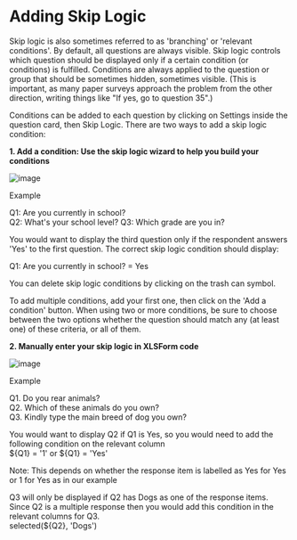 # Adding Skip Logic

Skip logic is also sometimes referred to as 'branching' or 'relevant conditions'. By default, all questions are always visible. Skip logic controls which question should be displayed only if a certain condition (or conditions) is fulfilled. Conditions are always applied to the question or group that should be sometimes hidden, sometimes visible. (This is important, as many paper surveys approach the problem from the other direction, writing things like "If yes, go to question 35".)

Conditions can be added to each question by clicking on Settings inside the question card, then Skip Logic. There are two ways to add a skip logic condition:

**1. Add a condition: Use the skip logic wizard to help you build your conditions**

   ![image](/images/skip_logic/condition.gif)

   Example

   Q1: Are you currently in school?  
   Q2: What's your school level?
   Q3: Which grade are you in?
   

   You would want to display the third question only if the respondent answers 'Yes' to the first question. The correct skip logic condition should display: 

   Q1: Are you currently in school? = Yes

   You can delete skip logic conditions by clicking on the trash can symbol.

   To add multiple conditions, add your first one, then click on the 'Add a condition' button. When using two or more conditions, be sure to choose between the two options whether the question should match any (at least one) of these criteria, or all of them.

**2. Manually enter your skip logic in XLSForm code**

   ![image](/images/skip_logic/code.jpg)
   
   Example

   Q1. Do you rear animals?  
   Q2. Which of these animals do you own?  
   Q3. Kindly type the main breed of dog you own?   

   You would want to display Q2 if Q1 is Yes, so you would need to add the following condition on the relevant column  
              ${Q1} = '1' or ${Q1} = 'Yes'

   Note: This depends on whether the response item is labelled as Yes for Yes or 1 for Yes as in our example

   Q3 will only be displayed if Q2 has Dogs as one of the response items. Since Q2 is a multiple response then you would add this condition in the relevant columns for Q3.  
            selected(${Q2}, 'Dogs')


